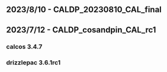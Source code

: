 ## 2023/8/10 - CALDP_20230810_CAL_final

## 2023/7/12 - CALDP_cosandpin_CAL_rc1
### calcos 3.4.7
### drizzlepac 3.6.1rc1

